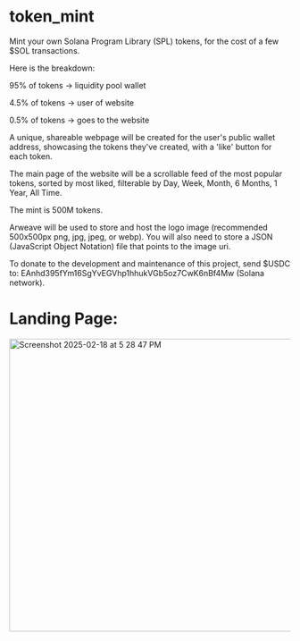 # token_mint

Mint your own Solana Program Library (SPL) tokens, for the cost of a few $SOL transactions.

Here is the breakdown:

95% of tokens  -> liquidity pool wallet

4.5% of tokens -> user of website

0.5% of tokens -> goes to the website

A unique, shareable webpage will be created for the user's public wallet address, showcasing the tokens they've created, with a 'like' button for each token.

The main page of the website will be a scrollable feed of the most popular tokens, sorted by most liked, filterable by Day, Week, Month, 6 Months, 1 Year, All Time.

The mint is 500M tokens.

Arweave will be used to store and host the logo image (recommended 500x500px png, jpg, jpeg, or webp). You will also need to store a JSON (JavaScript Object Notation) file that points to the image uri.

To donate to the development and maintenance of this project, send $USDC to: EAnhd395fYm16SgYvEGVhp1hhukVGb5oz7CwK6nBf4Mw (Solana network).

# Landing Page:

<img width="524" alt="Screenshot 2025-02-18 at 5 28 47 PM" src="https://github.com/user-attachments/assets/6b950653-0652-4b14-af81-67acfb2ecd06" />
